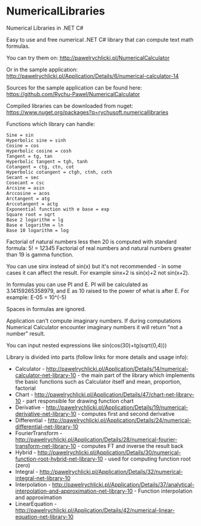 # NumericalLibraries
Numerical Libraries in .NET C#

Easy to use and free numerical .NET C# library that can compute text math formulas.

You can try them on: http://pawelrychlicki.pl/NumericalCalculator

Or in the sample application: http://pawelrychlicki.pl/Application/Details/6/numerical-calculator-14

Sources for the sample application can be found here: https://github.com/Rychu-Pawel/NumericalCalculator

Compiled libraries can be downloaded from nuget: https://www.nuget.org/packages?q=rychusoft.numericallibraries

Functions which library can handle:

    Sine = sin
    Hyperbolic sine = sinh
    Cosine = cos
    Hyperbolic cosine = cosh
    Tangent = tg, tan
    Hyperbolic tangent = tgh, tanh
    Cotangent = ctg, ctn, cot
    Hyperbolic cotangent = ctgh, ctnh, coth
    Secant = sec
    Cosecant = csc
    Arcsine = asin
    Arccosine = acos
    Arctangent = atg
    Arccotangent = actg
    Exponential function with e base = exp
    Square root = sqrt
    Base 2 logarithm = lg
    Base e logarithm = ln
    Base 10 logarithm = log

Factorial of natural numbers less then 20 is computed with standard formula:
5! = 1*2*3*4*5
Factorial of real numbers and natural numbers greater than 19 is gamma function.

You can use sinx instead of sin(x) but it's not recommended - in some cases it can affect the result.
For example sinx+2 is sin(x)+2 not sin(x+2).

In formulas you can use PI and E. PI will be calculated as 3.14159265358979,
and E as 10 raised to the power of what is after E.
For example: E-05 = 10^(-5)

Spaces in formulas are ignored.

Application can't compute imaginary numbers. If during computations
Numerical Calculator encounter imaginary numbers it will return "not a number" result.

You can input nested expressions like sin(cos(30)+tg(sqrt(0,4)))

Library is divided into parts (follow links for more details and usage info):
* Calculator - http://pawelrychlicki.pl/Application/Details/14/numerical-calculator-net-library-10 - the main part of the library which implements the basic functions such as Calculator itself and mean, proportion, factorial
* Chart - http://pawelrychlicki.pl/Application/Details/47/chart-net-library-10 - part responsible for drawing function chart
* Derivative - http://pawelrychlicki.pl/Application/Details/19/numerical-derivative-net-library-10 - computes first and second derivative
* Differential - http://pawelrychlicki.pl/Application/Details/24/numerical-differential-net-library-10
* FourierTransform - http://pawelrychlicki.pl/Application/Details/28/numerical-fourier-transform-net-library-10 - computes FT and inverse the result back
* Hybrid - http://pawelrychlicki.pl/Application/Details/30/numerical-function-root-hybrid-net-library-10 - used for computing function root (zero)
* Integral - http://pawelrychlicki.pl/Application/Details/32/numerical-integral-net-library-10
* Interpolation - http://pawelrychlicki.pl/Application/Details/37/analytical-interpolation-and-approximation-net-library-10 - Function interpolation and approximation
* LinearEquation - http://pawelrychlicki.pl/Application/Details/42/numerical-linear-equation-net-library-10

